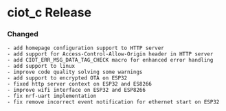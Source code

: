# ciot_c Release

### Changed
    - add homepage configuration support to HTTP server
    - add support for Access-Control-Allow-Origin header in HTTP server
    - add CIOT_ERR_MSG_DATA_TAG_CHECK macro for enhanced error handling
    - add support to linux
    - improve code quality solving some warnings
    - add support to encrypted OTA on ESP32
    - fixed http server context on ESP32 and ES8266
    - improve wifi interface on ESP32 and ESP8266
    - fix nrf-uart implementation
    - fix remove incorrect event notification for ethernet start on ESP32